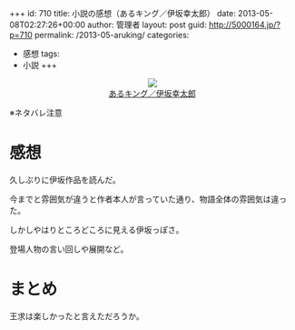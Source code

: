 +++
id: 710
title: 小説の感想（あるキング／伊坂幸太郎）
date: 2013-05-08T02:27:26+00:00
author: 管理者
layout: post
guid: http://5000164.jp/?p=710
permalink: /2013-05-aruking/
categories:
  - 感想
tags:
  - 小説
+++
<div style="text-align: center;">
  <a href="http://www.amazon.co.jp/gp/product/4198935874/ref=as_li_ss_il?ie=UTF8&#038;camp=247&#038;creative=7399&#038;creativeASIN=4198935874&#038;linkCode=as2&#038;tag=5000164-22"><img border="0" src="http://ws-fe.amazon-adsystem.com/widgets/q?_encoding=UTF8&#038;ASIN=4198935874&#038;Format=_SL160_&#038;ID=AsinImage&#038;MarketPlace=JP&#038;ServiceVersion=20070822&#038;WS=1&#038;tag=5000164-22" /><br /><span>あるキング／伊坂幸太郎</span></a><img src="http://ir-jp.amazon-adsystem.com/e/ir?t=5000164-22&#038;l=as2&#038;o=9&#038;a=4198935874" width="1" height="1" border="0" alt="" style="border:none !important; margin:0px !important;" />
</div>

※ネタバレ注意

# 感想

久しぶりに伊坂作品を読んだ。
  
今までと雰囲気が違うと作者本人が言っていた通り、物語全体の雰囲気は違った。
  
しかしやはりところどころに見える伊坂っぽさ。
  
登場人物の言い回しや展開など。

# まとめ

王求は楽しかったと言えただろうか。